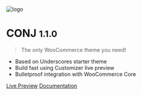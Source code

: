![logo](img/mypreview-logo.png)

# CONJ <small>1.1.0</small>

> The only WooCommerce theme you need!

- Based on Underscores starter theme
- Build fast using Customizer live preview
- Bulletproof integration with WooCommerce Core


[Live Preview](https://demo.mypreview.one/conj/)
[Documentation](#conj-wordpress-theme)
